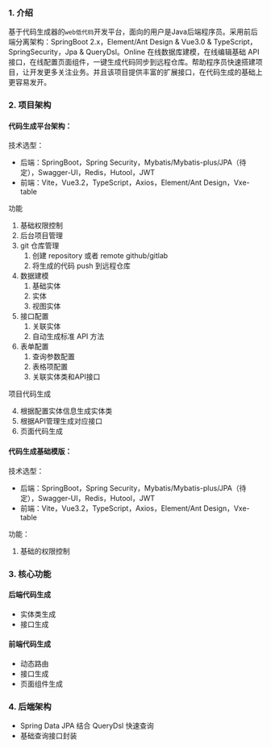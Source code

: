 ### 1. 介绍
基于代码生成器的`web低代码`开发平台，面向的用户是Java后端程序员。采用前后端分离架构：SpringBoot 2.x，Element/Ant Design & Vue3.0 & TypeScript，SpringSecurity，Jpa & QueryDsl。Online 在线数据库建模，在线编辑基础 API 接口，在线配置页面组件，一键生成代码同步到远程仓库。帮助程序员快速搭建项目，让开发更多关注业务。并且该项目提供丰富的扩展接口，在代码生成的基础上更容易发开。
### 2. 项目架构
#### 代码生成平台架构：
技术选型：

- 后端：SpringBoot，Spring Security，Mybatis/Mybatis-plus/JPA（待定），Swagger-UI，Redis，Hutool，JWT
- 前端：Vite，Vue3.2，TypeScript，Axios，Element/Ant Design，Vxe-table

功能

1. 基础权限控制
2. 后台项目管理
3. git 仓库管理
   1. 创建 repository 或者 remote github/gitlab
   2. 将生成的代码 push 到远程仓库
4. 数据建模
   1. 基础实体
   2. 实体
   3. 视图实体
5. 接口配置
   1. 关联实体
   2. 自动生成标准 API 方法
6. 表单配置
   1. 查询参数配置
   2. 表格项配置
   3. 关联实体类和API接口

项目代码生成

   4. 根据配置实体信息生成实体类
   5. 根据API管理生成对应接口
   6. 页面代码生成
#### 代码生成基础模版：
技术选型：

- 后端：SpringBoot，Spring Security，Mybatis/Mybatis-plus/JPA（待定），Swagger-UI，Redis，Hutool，JWT
- 前端：Vite，Vue3.2，TypeScript，Axios，Element/Ant Design，Vxe-table

功能：

1. 基础的权限控制
### 3. 核心功能
#### 后端代码生成

- 实体类生成
- 接口生成
#### 前端代码生成

- 动态路由
- 接口生成
- 页面组件生成
### 4. 后端架构

-  Spring Data JPA 结合 QueryDsl 快速查询
- 基础查询接口封装


